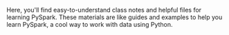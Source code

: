 Here, you'll find easy-to-understand class notes and helpful files for learning PySpark. These materials are like guides and examples to help you learn PySpark, a cool way to work with data using Python.
